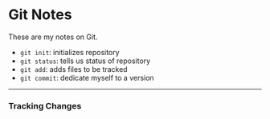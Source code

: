 # Git Notes

These are my notes on Git.

* `git init`: initializes repository
* `git status`: tells us status of repository
* `git add`: adds files to be tracked
* `git commit`: dedicate myself to a version

---

### Tracking Changes